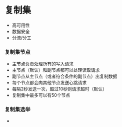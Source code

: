 # 复制集

* 高可用性
* 数据安全
* 分流/分工

### 复制集节点

* 主节点负责处理所有的写入请求
* 主节点（默认）和副节点都可以处理读取请求
* 副节点从主节点（或者符合条件的副节点）出复制数据
* 每个节点都会向其他节点发送心跳请求
* 每隔2秒发送一次，超过10秒则请求超时（默认）
* 复制集中最多可以有50个节点

### 复制集选举

* 